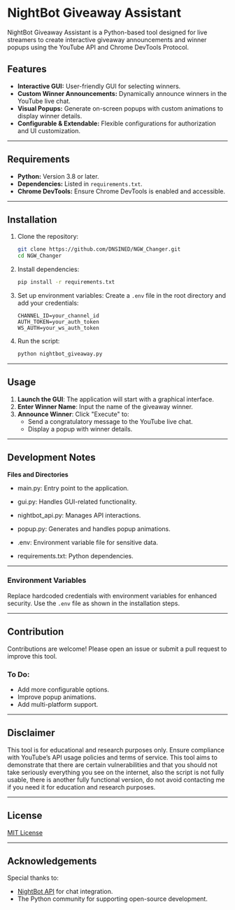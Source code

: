 # NightBot Giveaway Assistant

NightBot Giveaway Assistant is a Python-based tool designed for live streamers to create interactive giveaway announcements and winner popups using the YouTube API and Chrome DevTools Protocol.

## Features

- **Interactive GUI:** User-friendly GUI for selecting winners.
- **Custom Winner Announcements:** Dynamically announce winners in the YouTube live chat.
- **Visual Popups:** Generate on-screen popups with custom animations to display winner details.
- **Configurable & Extendable:** Flexible configurations for authorization and UI customization.

---

## Requirements

- **Python:** Version 3.8 or later.
- **Dependencies:** Listed in `requirements.txt`.
- **Chrome DevTools:** Ensure Chrome DevTools is enabled and accessible.

---

## Installation

1. Clone the repository:
   ```bash
   git clone https://github.com/DNSINED/NGW_Changer.git
   cd NGW_Changer
   ```

2. Install dependencies:
   ```bash
   pip install -r requirements.txt
   ```

3. Set up environment variables:
   Create a `.env` file in the root directory and add your credentials:
   ```env
   CHANNEL_ID=your_channel_id
   AUTH_TOKEN=your_auth_token
   WS_AUTH=your_ws_auth_token
   ```

4. Run the script:
   ```bash
   python nightbot_giveaway.py
   ```

---

## Usage

1. **Launch the GUI**: The application will start with a graphical interface.
2. **Enter Winner Name**: Input the name of the giveaway winner.
3. **Announce Winner**: Click "Execute" to:
   - Send a congratulatory message to the YouTube live chat.
   - Display a popup with winner details.

---

## Development Notes
**Files and Directories**

 - main.py: Entry point to the application.

 - gui.py: Handles GUI-related functionality.

 - nightbot_api.py: Manages API interactions.

 - popup.py: Generates and handles popup animations.

 - .env: Environment variable file for sensitive data.

 - requirements.txt: Python dependencies.

---

### Environment Variables
Replace hardcoded credentials with environment variables for enhanced security. Use the `.env` file as shown in the installation steps.

---

## Contribution

Contributions are welcome! Please open an issue or submit a pull request to improve this tool.

### To Do:
- Add more configurable options.
- Improve popup animations.
- Add multi-platform support.

---

## Disclaimer
This tool is for educational and research purposes only. Ensure compliance with YouTube’s API usage policies and terms of service.
This tool aims to demonstrate that there are certain vulnerabilities and that you should not take seriously everything you see on the internet, also the script is not fully usable, there is another fully functional version, do not avoid contacting me if you need it for education and research purposes.

---

## License
[MIT License](LICENSE)

---

## Acknowledgements
Special thanks to:
- [NightBot API](https://api.nightbot.tv/) for chat integration.
- The Python community for supporting open-source development.

